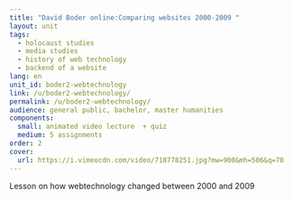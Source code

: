 ```yaml
---
title: "David Boder online:Comparing websites 2000-2009 "
layout: unit
tags:
  - holocaust studies
  - media studies
  - history of web technology
  - backend of a website
lang: en
unit_id: boder2-webtechnology
link: /u/boder2-webtechnology/
permalink: /u/boder2-webtechnology/
audience: general public, bachelor, master humanities
components:
  small: animated video lecture  + quiz
  medium: 5 assignments
order: 2
cover:
  url: https://i.vimeocdn.com/video/718778251.jpg?mw=900&mh=506&q=70
---
```


Lesson on how webtechnology changed between 2000 and 2009
<!-- more -->
